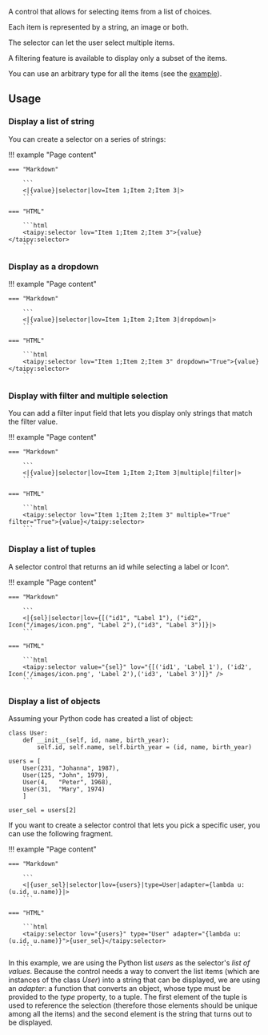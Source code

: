 A control that allows for selecting items from a list of choices.

Each item is represented by a string, an image or both.

The selector can let the user select multiple items.

A filtering feature is available to display only a subset of the items.

You can use an arbitrary type for all the items (see the [example](#binding-to-a-list-of-objects)).

## Usage

### Display a list of string

You can create a selector on a series of strings:

!!! example "Page content"

    === "Markdown"

        ```
        <|{value}|selector|lov=Item 1;Item 2;Item 3|>
        ```
  
    === "HTML"

        ```html
        <taipy:selector lov="Item 1;Item 2;Item 3">{value}</taipy:selector>
        ```

### Display as a dropdown

!!! example "Page content"

    === "Markdown"

        ```
        <|{value}|selector|lov=Item 1;Item 2;Item 3|dropdown|>
        ```
  
    === "HTML"

        ```html
        <taipy:selector lov="Item 1;Item 2;Item 3" dropdown="True">{value}</taipy:selector>
        ```


### Display with filter and multiple selection

You can add a filter input field that lets you display only strings that match the filter value.

!!! example "Page content"

    === "Markdown"

        ```
        <|{value}|selector|lov=Item 1;Item 2;Item 3|multiple|filter|>
        ```
  
    === "HTML"

        ```html
        <taipy:selector lov="Item 1;Item 2;Item 3" multiple="True" filter="True">{value}</taipy:selector>
        ```


### Display a list of tuples

A selector control that returns an id while selecting a label or Icon^.

!!! example "Page content"

    === "Markdown"

        ```
        <|{sel}|selector|lov={[("id1", "Label 1"), ("id2", Icon("/images/icon.png", "Label 2"),("id3", "Label 3")]}|>
        ```
  
    === "HTML"

        ```html
        <taipy:selector value="{sel}" lov="{[('id1', 'Label 1'), ('id2', Icon('/images/icon.png', 'Label 2'),('id3', 'Label 3')]}" />
        ```

### Display a list of objects

Assuming your Python code has created a list of object:
```py3
class User:
    def __init__(self, id, name, birth_year):
        self.id, self.name, self.birth_year = (id, name, birth_year)

users = [
    User(231, "Johanna", 1987),
    User(125, "John", 1979),
    User(4,   "Peter", 1968),
    User(31,  "Mary", 1974)
    ]

user_sel = users[2]
```

If you want to create a selector control that lets you pick a specific user, you
can use the following fragment.

!!! example "Page content"

    === "Markdown"

        ```
        <|{user_sel}|selector|lov={users}|type=User|adapter={lambda u: (u.id, u.name)}|>
        ```
  
    === "HTML"

        ```html
        <taipy:selector lov="{users}" type="User" adapter="{lambda u: (u.id, u.name)}">{user_sel}</taipy:selector>
        ```

In this example, we are using the Python list _users_ as the selector's _list of values_.
Because the control needs a way to convert the list items (which are instances of the class
_User_) into a string that can be displayed, we are using an _adapter_: a function that converts
an object, whose type must be provided to the _type_ property, to a tuple. The first element
of the tuple is used to reference the selection (therefore those elements should be unique
among all the items) and the second element is the string that turns out to be displayed.
